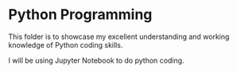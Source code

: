 # Python Programming

This folder is to showcase my excellent understanding and working knowledge of Python coding skills.

I will be using Jupyter Notebook to do python coding.
